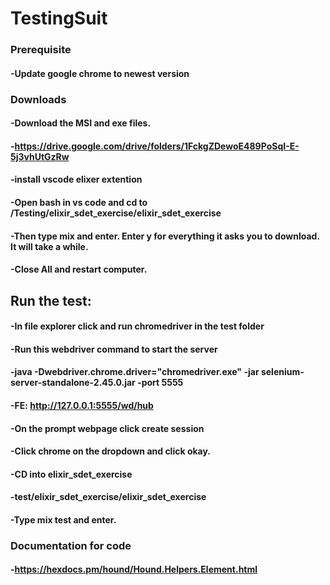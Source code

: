 # TestingSuit

### Prerequisite
#### -Update google chrome to newest version

### Downloads
#### -Download the MSI and exe files. 
#### -https://drive.google.com/drive/folders/1FckgZDewoE489PoSqI-E-5j3vhUtGzRw
#### -install vscode elixer extention
#### -Open bash in vs code and cd to /Testing/elixir_sdet_exercise/elixir_sdet_exercise
#### -Then type mix and enter. Enter y for everything it asks you to download. It will take a while.
#### -Close All and restart computer.

## Run the test:

#### -In file explorer click and run chromedriver in the test folder
#### -Run this webdriver command to start the server
#### -java -Dwebdriver.chrome.driver="chromedriver.exe" -jar selenium-server-standalone-2.45.0.jar -port 5555
#### -FE: http://127.0.0.1:5555/wd/hub
#### -On the prompt webpage click create session
#### -Click chrome on the dropdown and click okay.
#### -CD into elixir_sdet_exercise
#### -test/elixir_sdet_exercise/elixir_sdet_exercise
#### -Type mix test and enter.

### Documentation for code
#### -https://hexdocs.pm/hound/Hound.Helpers.Element.html
